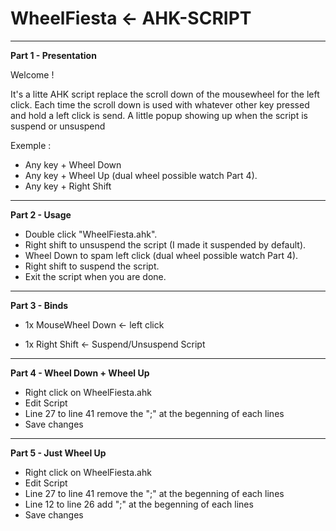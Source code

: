 # WheelFiesta <- AHK-SCRIPT 
------------------------------------------------------------------------------------------
**Part 1 - Presentation**


Welcome ! 

It's a litte AHK script replace the scroll down of the mousewheel for the left click. Each time the scroll down is used with whatever other key pressed and hold a left click is send.
A little popup showing up when the script is suspend or unsuspend

Exemple : 
+ Any key + Wheel Down 
+ Any key + Wheel Up (dual wheel possible watch Part 4).
+ Any key + Right Shift

------------------------------------------------------------------------------------------
**Part 2 - Usage**


+ Double click "WheelFiesta.ahk".
+ Right shift to unsuspend the script (I made it suspended by default).
+ Wheel Down to spam left click (dual wheel possible watch Part 4).
+ Right shift to suspend the script.
+ Exit the script when you are done.



------------------------------------------------------------------------------------------
**Part 3 - Binds**


+ 1x MouseWheel Down <- left click 

+ 1x Right Shift     <- Suspend/Unsuspend Script

------------------------------------------------------------------------------------------
**Part 4 - Wheel Down + Wheel Up**


+ Right click on WheelFiesta.ahk
+ Edit Script
+ Line 27 to line 41 remove the ";" at the begenning of each lines
+ Save changes
------------------------------------------------------------------------------------------
**Part 5 - Just Wheel Up** 


+ Right click on WheelFiesta.ahk
+ Edit Script
+ Line 27 to line 41 remove the ";" at the begenning of each lines
+ Line 12 to line 26 add ";" at the begenning of each lines
+ Save changes
